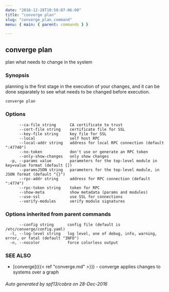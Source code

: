 ```yaml
---
date: "2016-12-28T10:58:07-06:00"
title: "converge plan"
slug: "converge_plan_command"
menu: { main: { parent: commands } }

---
```

## converge plan

plan what needs to change in the system

### Synopsis


planning is the first stage in the execution of your changes, and it
can be done separately to see what needs to be changed before execution.

```
converge plan
```

### Options

```
      --ca-file string      CA certificate to trust
      --cert-file string    certificate file for SSL
      --key-file string     key file for SSL
      --local               self host RPC
      --local-addr string   address for local RPC connection (default ":47740")
      --no-token            don't use or generate an RPC token
      --only-show-changes   only show changes
  -p, --params value        parameters for the top-level module in key=value format (default [])
      --paramsJSON string   parameters for the top-level module, in JSON format (default "{}")
      --rpc-addr string     address for RPC connection (default ":4774")
      --rpc-token string    token for RPC
      --show-meta           show metadata (params and modules)
      --use-ssl             use SSL for connections
      --verify-modules      verify module signatures
```

### Options inherited from parent commands

```
      --config string      config file (default is /etc/converge/config.yaml)
  -l, --log-level string   log level, one of debug, info, warning, error, or fatal (default "INFO")
  -n, --nocolor            force colorless output
```

### SEE ALSO
* [converge]({{< ref "converge.md" >}})	 - converge applies changes to systems over a graph

###### Auto generated by spf13/cobra on 28-Dec-2016
